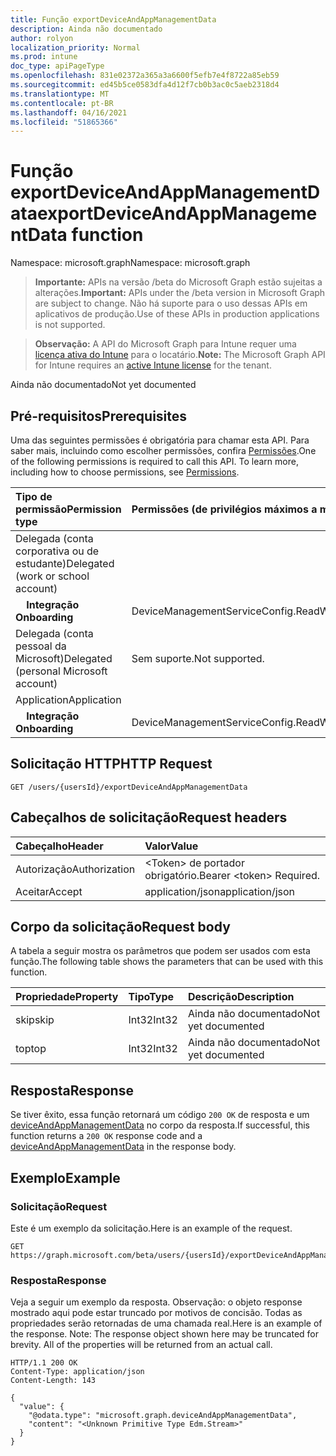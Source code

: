 ```yaml
---
title: Função exportDeviceAndAppManagementData
description: Ainda não documentado
author: rolyon
localization_priority: Normal
ms.prod: intune
doc_type: apiPageType
ms.openlocfilehash: 831e02372a365a3a6600f5efb7e4f8722a85eb59
ms.sourcegitcommit: ed45b5ce0583dfa4d12f7cb0b3ac0c5aeb2318d4
ms.translationtype: MT
ms.contentlocale: pt-BR
ms.lasthandoff: 04/16/2021
ms.locfileid: "51865366"
---
```

# <a name="exportdeviceandappmanagementdata-function"></a><span data-ttu-id="7b71a-103">Função exportDeviceAndAppManagementData</span><span class="sxs-lookup"><span data-stu-id="7b71a-103">exportDeviceAndAppManagementData function</span></span>

<span data-ttu-id="7b71a-104">Namespace: microsoft.graph</span><span class="sxs-lookup"><span data-stu-id="7b71a-104">Namespace: microsoft.graph</span></span>

> <span data-ttu-id="7b71a-105">**Importante:** APIs na versão /beta do Microsoft Graph estão sujeitas a alterações.</span><span class="sxs-lookup"><span data-stu-id="7b71a-105">**Important:** APIs under the /beta version in Microsoft Graph are subject to change.</span></span> <span data-ttu-id="7b71a-106">Não há suporte para o uso dessas APIs em aplicativos de produção.</span><span class="sxs-lookup"><span data-stu-id="7b71a-106">Use of these APIs in production applications is not supported.</span></span>

> <span data-ttu-id="7b71a-107">**Observação:** A API do Microsoft Graph para Intune requer uma [licença ativa do Intune](https://go.microsoft.com/fwlink/?linkid=839381) para o locatário.</span><span class="sxs-lookup"><span data-stu-id="7b71a-107">**Note:** The Microsoft Graph API for Intune requires an [active Intune license](https://go.microsoft.com/fwlink/?linkid=839381) for the tenant.</span></span>

<span data-ttu-id="7b71a-108">Ainda não documentado</span><span class="sxs-lookup"><span data-stu-id="7b71a-108">Not yet documented</span></span>

## <a name="prerequisites"></a><span data-ttu-id="7b71a-109">Pré-requisitos</span><span class="sxs-lookup"><span data-stu-id="7b71a-109">Prerequisites</span></span>

<span data-ttu-id="7b71a-p102">Uma das seguintes permissões é obrigatória para chamar esta API. Para saber mais, incluindo como escolher permissões, confira [Permissões](/graph/permissions-reference).</span><span class="sxs-lookup"><span data-stu-id="7b71a-p102">One of the following permissions is required to call this API. To learn more, including how to choose permissions, see [Permissions](/graph/permissions-reference).</span></span>

|<span data-ttu-id="7b71a-112">Tipo de permissão</span><span class="sxs-lookup"><span data-stu-id="7b71a-112">Permission type</span></span>|<span data-ttu-id="7b71a-113">Permissões (de privilégios máximos a mínimos)</span><span class="sxs-lookup"><span data-stu-id="7b71a-113">Permissions (from most to least privileged)</span></span>|
|:---|:---|
|<span data-ttu-id="7b71a-114">Delegada (conta corporativa ou de estudante)</span><span class="sxs-lookup"><span data-stu-id="7b71a-114">Delegated (work or school account)</span></span>||
| <span data-ttu-id="7b71a-115">&nbsp; &nbsp; **Integração**</span><span class="sxs-lookup"><span data-stu-id="7b71a-115">&nbsp; &nbsp; **Onboarding**</span></span> | <span data-ttu-id="7b71a-116">DeviceManagementServiceConfig.ReadWrite.All</span><span class="sxs-lookup"><span data-stu-id="7b71a-116">DeviceManagementServiceConfig.ReadWrite.All</span></span>|
|<span data-ttu-id="7b71a-117">Delegada (conta pessoal da Microsoft)</span><span class="sxs-lookup"><span data-stu-id="7b71a-117">Delegated (personal Microsoft account)</span></span>|<span data-ttu-id="7b71a-118">Sem suporte.</span><span class="sxs-lookup"><span data-stu-id="7b71a-118">Not supported.</span></span>|
|<span data-ttu-id="7b71a-119">Application</span><span class="sxs-lookup"><span data-stu-id="7b71a-119">Application</span></span>||
| <span data-ttu-id="7b71a-120">&nbsp; &nbsp; **Integração**</span><span class="sxs-lookup"><span data-stu-id="7b71a-120">&nbsp; &nbsp; **Onboarding**</span></span> | <span data-ttu-id="7b71a-121">DeviceManagementServiceConfig.ReadWrite.All</span><span class="sxs-lookup"><span data-stu-id="7b71a-121">DeviceManagementServiceConfig.ReadWrite.All</span></span>|

## <a name="http-request"></a><span data-ttu-id="7b71a-122">Solicitação HTTP</span><span class="sxs-lookup"><span data-stu-id="7b71a-122">HTTP Request</span></span>

<!-- {
  "blockType": "ignored"
}
-->
``` http
GET /users/{usersId}/exportDeviceAndAppManagementData
```

## <a name="request-headers"></a><span data-ttu-id="7b71a-123">Cabeçalhos de solicitação</span><span class="sxs-lookup"><span data-stu-id="7b71a-123">Request headers</span></span>

|<span data-ttu-id="7b71a-124">Cabeçalho</span><span class="sxs-lookup"><span data-stu-id="7b71a-124">Header</span></span>|<span data-ttu-id="7b71a-125">Valor</span><span class="sxs-lookup"><span data-stu-id="7b71a-125">Value</span></span>|
|:---|:---|
|<span data-ttu-id="7b71a-126">Autorização</span><span class="sxs-lookup"><span data-stu-id="7b71a-126">Authorization</span></span>|<span data-ttu-id="7b71a-127">&lt;Token&gt; de portador obrigatório.</span><span class="sxs-lookup"><span data-stu-id="7b71a-127">Bearer &lt;token&gt; Required.</span></span>|
|<span data-ttu-id="7b71a-128">Aceitar</span><span class="sxs-lookup"><span data-stu-id="7b71a-128">Accept</span></span>|<span data-ttu-id="7b71a-129">application/json</span><span class="sxs-lookup"><span data-stu-id="7b71a-129">application/json</span></span>|

## <a name="request-body"></a><span data-ttu-id="7b71a-130">Corpo da solicitação</span><span class="sxs-lookup"><span data-stu-id="7b71a-130">Request body</span></span>

<span data-ttu-id="7b71a-131">A tabela a seguir mostra os parâmetros que podem ser usados com esta função.</span><span class="sxs-lookup"><span data-stu-id="7b71a-131">The following table shows the parameters that can be used with this function.</span></span>

|<span data-ttu-id="7b71a-132">Propriedade</span><span class="sxs-lookup"><span data-stu-id="7b71a-132">Property</span></span>|<span data-ttu-id="7b71a-133">Tipo</span><span class="sxs-lookup"><span data-stu-id="7b71a-133">Type</span></span>|<span data-ttu-id="7b71a-134">Descrição</span><span class="sxs-lookup"><span data-stu-id="7b71a-134">Description</span></span>|
|:---|:---|:---|
|<span data-ttu-id="7b71a-135">skip</span><span class="sxs-lookup"><span data-stu-id="7b71a-135">skip</span></span>|<span data-ttu-id="7b71a-136">Int32</span><span class="sxs-lookup"><span data-stu-id="7b71a-136">Int32</span></span>|<span data-ttu-id="7b71a-137">Ainda não documentado</span><span class="sxs-lookup"><span data-stu-id="7b71a-137">Not yet documented</span></span>|
|<span data-ttu-id="7b71a-138">top</span><span class="sxs-lookup"><span data-stu-id="7b71a-138">top</span></span>|<span data-ttu-id="7b71a-139">Int32</span><span class="sxs-lookup"><span data-stu-id="7b71a-139">Int32</span></span>|<span data-ttu-id="7b71a-140">Ainda não documentado</span><span class="sxs-lookup"><span data-stu-id="7b71a-140">Not yet documented</span></span>|

## <a name="response"></a><span data-ttu-id="7b71a-141">Resposta</span><span class="sxs-lookup"><span data-stu-id="7b71a-141">Response</span></span>

<span data-ttu-id="7b71a-142">Se tiver êxito, essa função retornará um código `200 OK` de resposta e um [deviceAndAppManagementData](../resources/intune-onboarding-deviceandappmanagementdata.md) no corpo da resposta.</span><span class="sxs-lookup"><span data-stu-id="7b71a-142">If successful, this function returns a `200 OK` response code and a [deviceAndAppManagementData](../resources/intune-onboarding-deviceandappmanagementdata.md) in the response body.</span></span>

## <a name="example"></a><span data-ttu-id="7b71a-143">Exemplo</span><span class="sxs-lookup"><span data-stu-id="7b71a-143">Example</span></span>

### <a name="request"></a><span data-ttu-id="7b71a-144">Solicitação</span><span class="sxs-lookup"><span data-stu-id="7b71a-144">Request</span></span>

<span data-ttu-id="7b71a-145">Este é um exemplo da solicitação.</span><span class="sxs-lookup"><span data-stu-id="7b71a-145">Here is an example of the request.</span></span>

``` http
GET https://graph.microsoft.com/beta/users/{usersId}/exportDeviceAndAppManagementData(skip=4,top=3)
```

### <a name="response"></a><span data-ttu-id="7b71a-146">Resposta</span><span class="sxs-lookup"><span data-stu-id="7b71a-146">Response</span></span>

<span data-ttu-id="7b71a-p103">Veja a seguir um exemplo da resposta. Observação: o objeto response mostrado aqui pode estar truncado por motivos de concisão. Todas as propriedades serão retornadas de uma chamada real.</span><span class="sxs-lookup"><span data-stu-id="7b71a-p103">Here is an example of the response. Note: The response object shown here may be truncated for brevity. All of the properties will be returned from an actual call.</span></span>

``` http
HTTP/1.1 200 OK
Content-Type: application/json
Content-Length: 143

{
  "value": {
    "@odata.type": "microsoft.graph.deviceAndAppManagementData",
    "content": "<Unknown Primitive Type Edm.Stream>"
  }
}
```










